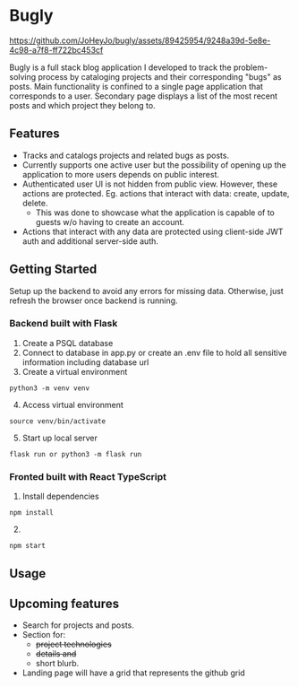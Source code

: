 # Bugly

https://github.com/JoHeyJo/bugly/assets/89425954/9248a39d-5e8e-4c98-a7f8-ff722bc453cf

Bugly is a full stack blog application I developed to track the problem-solving process by cataloging projects and their corresponding "bugs" as posts. Main functionality is confined to a single page application that corresponds to a user. Secondary page displays a list of the most recent posts and which project they belong to.

## Features

- Tracks and catalogs projects and related bugs as posts.
- Currently supports one active user but the possibility of opening up the application to more users depends on public interest.
- Authenticated user UI is not hidden from public view. However, these actions are protected. Eg. actions that interact with data: create, update, delete.
  - This was done to showcase what the application is capable of to guests w/o having to create an account. 
- Actions that interact with any data are protected using client-side JWT auth and additional server-side auth.

## Getting Started
Setup up the backend to avoid any errors for missing data. Otherwise, just refresh the browser once backend is running. 
### Backend built with Flask
1. Create a PSQL database
2. Connect to database in app.py or create an .env file to hold all sensitive information including database url
3. Create a virtual environment 
```
python3 -m venv venv
```
4. Access virtual environment
```
source venv/bin/activate
```
5. Start up local server 
```
flask run or python3 -m flask run
```
### Fronted built with React TypeScript
1. Install dependencies 
```
npm install
```
2. 
```
npm start
```

## Usage


## Upcoming features

- Search for projects and posts.
- Section for:
    - ~~project technologies~~
    - ~~details and~~
    - short blurb.
- Landing page will have a grid that represents the github grid




